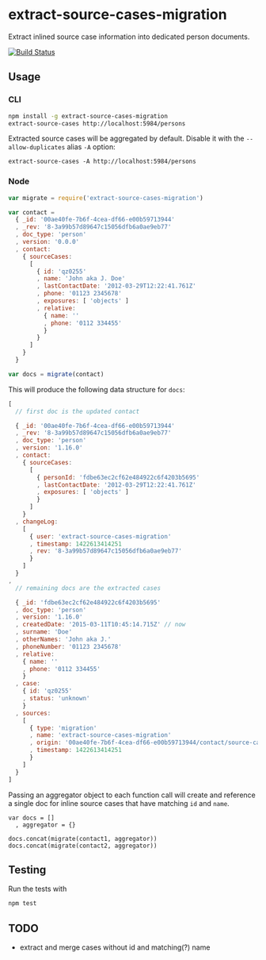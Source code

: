 extract-source-cases-migration
==============================

Extract inlined source case information into dedicated person documents.

[![Build Status](https://travis-ci.org/eHealthAfrica/extract-source-cases-migration.svg)](https://travis-ci.org/eHealthAfrica/extract-source-cases-migration)



Usage
-----

### CLI

```sh
npm install -g extract-source-cases-migration
extract-source-cases http://localhost:5984/persons
```

Extracted source cases will be aggregated by default. Disable it with the
`--allow-duplicates` alias `-A` option:
```
extract-source-cases -A http://localhost:5984/persons
```



### Node

```js
var migrate = require('extract-source-cases-migration')

var contact =
  { _id: '00ae40fe-7b6f-4cea-df66-e00b59713944'
  , _rev: '8-3a99b57d89647c15056dfb6a0ae9eb77'
  , doc_type: 'person'
  , version: '0.0.0'
  , contact:
    { sourceCases:
      [
        { id: 'qz0255'
        , name: 'John aka J. Doe'
        , lastContactDate: '2012-03-29T12:22:41.761Z'
        , phone: '01123 2345678'
        , exposures: [ 'objects' ]
        , relative:
          { name: ''
          , phone: '0112 334455'
          }
        }
      ]
    }
  }

var docs = migrate(contact)
```

This will produce the following data structure for `docs`:
```js
[
  // first doc is the updated contact

  { _id: '00ae40fe-7b6f-4cea-df66-e00b59713944'
  , _rev: '8-3a99b57d89647c15056dfb6a0ae9eb77'
  , doc_type: 'person'
  , version: '1.16.0'
  , contact:
    { sourceCases:
      [
        { personId: 'fdbe63ec2cf62e484922c6f4203b5695'
        , lastContactDate: '2012-03-29T12:22:41.761Z'
        , exposures: [ 'objects' ]
        }
      ]
    }
  , changeLog:
    [
      { user: 'extract-source-cases-migration'
      , timestamp: 1422613414251
      , rev: '8-3a99b57d89647c15056dfb6a0ae9eb77'
      }
    ]
  }
,
  // remaining docs are the extracted cases

  { _id: 'fdbe63ec2cf62e484922c6f4203b5695'
  , doc_type: 'person'
  , version: '1.16.0'
  , createdDate: '2015-03-11T10:45:14.715Z' // now
  , surname: 'Doe'
  , otherNames: 'John aka J.'
  , phoneNumber: '01123 2345678'
  , relative:
    { name: ''
    , phone: '0112 334455'
    }
  , case:
    { id: 'qz0255'
    , status: 'unknown'
    }
  , sources:
    [
      { type: 'migration'
      , name: 'extract-source-cases-migration'
      , origin: '00ae40fe-7b6f-4cea-df66-e00b59713944/contact/source-cases/0'
      , timestamp: 1422613414251
      }
    ]
  }
]
```

Passing an aggregator object to each function call will create and reference a
single doc for inline source cases that have matching `id` and `name`.
```
var docs = []
  , aggregator = {}

docs.concat(migrate(contact1, aggregator))
docs.concat(migrate(contact2, aggregator))
```



Testing
-------

Run the tests with
```sh
npm test
```


TODO
----

- extract and merge cases without id and matching(?) name

